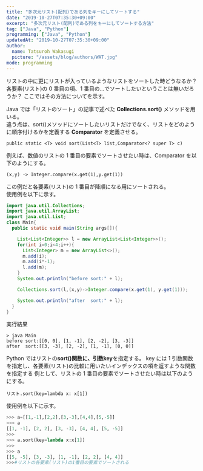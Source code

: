 ```yaml
---
title: "多次元リスト(配列)である列をキーにしてソートする"
date: "2019-10-27T07:35:30+09:00"
excerpt: "多次元リスト(配列)である列をキーにしてソートする方法"
tag: ["Java", "Python"]
programming: ["Java", "Python"]
updatedAt: "2019-10-27T07:35:30+09:00"
author:
  name: Tatsuroh Wakasugi
  picture: "/assets/blog/authors/WAT.jpg"
mode: programming
---
```


リストの中に更にリストが入っているようなリストをソートした時どうなるか？
各要素(リスト)の 0 番目の項、1 番目の...でソートしたいということは無いだろうか？
ここではその方法についてを示す。

<div class="note_content_by_programming_language" id="note_content_Java">

Java では「リストのソート」の記事で述べた **Collections.sort()** メソッドを用いる。  
違う点は、sort()メソッドにソートしたいリストだけでなく、リストをどのように順序付けるかを定義する **Comparator** を定義させる。

`public static <T> void sort(List<T> list,Comparator<? super T> c)`

例えば、数値のリストの 1 番目の要素でソートさせたい時は、Comparator を以下のようにする。

`(x,y) -> Integer.compare(x.get(1),y.get(1))`

この例だと各要素(リスト)の 1 番目が降順になる用にソートされる。  
使用例を以下に示す。

```java
import java.util.Collections;
import java.util.ArrayList;
import java.util.List;
class Main{
  public static void main(String args[]){

    List<List<Integer>> l = new ArrayList<List<Integer>>();
    for(int i=0;i<4;i++){
      List<Integer> m = new ArrayList<>();
      m.add(i);
      m.add(i*-1);
      l.add(m);
    }
    System.out.println("before sort:" + l);

    Collections.sort(l,(x,y)->Integer.compare(x.get(1), y.get(1)));

    System.out.println("after  sort:" + l);
  }
}
```

実行結果

```
> java Main
before sort:[[0, 0], [1, -1], [2, -2], [3, -3]]
after  sort:[[3, -3], [2, -2], [1, -1], [0, 0]]
```

</div>
<div class="note_content_by_programming_language" id="note_content_Python">

Python ではリストの**sort()**関数に、引数**key**を指定する。
key には 1 引数関数を指定し、各要素(リスト)の比較に用いたいインデックスの項を返すような関数を指定する
例として、リストの 1 番目の要素でソートさせたい時は以下のようにする。

`リスト.sort(key=lambda x: x[1])`

使用例を以下に示す。

```python
>>> a=[[1,-1],[2,2],[3,-3],[4,4],[5,-5]]
>>> a
[[1, -1], [2, 2], [3, -3], [4, 4], [5, -5]]
>>>
>>> a.sort(key=lambda x:x[1])
>>>
>>> a
[[5, -5], [3, -3], [1, -1], [2, 2], [4, 4]]
>>>#リストの各要素(リスト)の1番目の要素でソートされる
```

</div>
